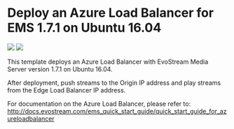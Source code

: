 # Deploy an Azure Load Balancer for EMS 1.7.1 on Ubuntu 16.04

<a href="https://portal.azure.com/#create/Microsoft.Template/uri/https%3A%2F%2Fraw.githubusercontent.com%2FEvoStream%2Fazure_deploy%2Fmaster%2Flb_ems171_ubuntu1604%2Ftemplates%2FmainTemplate.json" target="_blank"><img src="http://azuredeploy.net/deploybutton.png"/></a>
<a href="http://armviz.io/#/?load=https%3A%2F%2Fraw.githubusercontent.com%2FEvoStream%2Fazure_deploy%2Fmaster%2Flb_ems171_ubuntu1604%2Ftemplates%2FmainTemplate.json" target="_blank">
    <img src="http://armviz.io/visualizebutton.png"/>
</a>

This template deploys an Azure Load Balancer with EvoStream Media Server version 1.7.1 on Ubuntu 16.04.

After deployment, push streams to the Origin IP address and play streams from the Edge Load Balancer IP address.

For documentation on the Azure Load Balancer, please refer to:
http://docs.evostream.com/ems_quick_start_guide/quick_start_guide_for_azureloadbalancer
